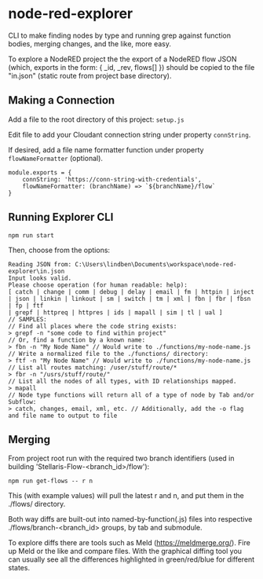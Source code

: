 # node-red-explorer
CLI to make finding nodes by type and running grep against function bodies, merging changes, and the like, more easy.

To explore a NodeRED project the the export of a NodeRED flow JSON (which, exports in the form: { _id, _rev, flows[] })  should be copied to the file "in.json" (static route from project base directory).


## Making a Connection
Add a file to the root directory of this project: `setup.js`

Edit file to add your Cloudant connection string under property `connString`.

If desired, add a file name formatter function under property `flowNameFormatter` (optional).

```
module.exports = {
    connString: 'https://conn-string-with-credentials',
    flowNameFormatter: (branchName) => `${branchName}/flow`
}
```


## Running Explorer CLI

`npm run start`

Then, choose from the options:
```
Reading JSON from: C:\Users\lindben\Documents\workspace\node-red-explorer\in.json
Input looks valid.
Please choose operation (for human readable: help): 
[ catch | change | comm | debug | delay | email | fm | httpin | inject | json | linkin | linkout | sm | switch | tm | xml | fbn | fbr | fbsn | fp | ftf
| grepf | httpreq | httpres | ids | mapall | sim | tl | ual ]
// SAMPLES:
// Find all places where the code string exists:
> grepf -n "some code to find within project"
// Or, find a function by a known name:
> fbn -n "My Node Name" // Would write to ./functions/my-node-name.js
// Write a normalized file to the ./functions/ directory:
> ftf -n "My Node Name" // Would write to ./functions/my-node-name.js
// List all routes matching: /user/stuff/route/*
> fbr -n "/usrs/stuff/route/" 
// List all the nodes of all types, with ID relationships mapped.
> mapall
// Node type functions will return all of a type of node by Tab and/or Subflow:
> catch, changes, email, xml, etc. // Additionally, add the -o flag and file name to output to file
```


## Merging

From project root run with the required two branch identifiers (used in building 'Stellaris-Flow-<branch_id>/flow'): 

`npm run get-flows -- r n`

This (with example values) will pull the latest r and n, and put them in the ./flows/ directory.

Both way diffs are built-out into named-by-function(.js) files into respective ./flows/branch-<branch_id> groups, by tab and submodule.

To explore diffs there are tools such as Meld (https://meldmerge.org/). Fire up Meld or the like and compare files. With the graphical diffing tool you can usually see all the differences highlighted in green/red/blue for different states.

